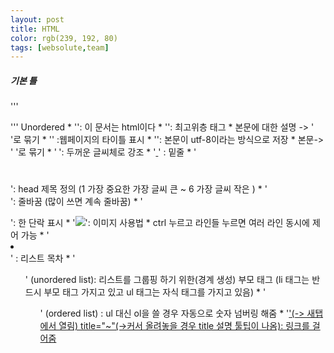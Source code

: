 ```yaml
---
layout: post
title: HTML
color: rgb(239, 192, 80)
tags: [websolute,team]
---
```

##### 기본 틀
'''
<!DOCTYPE html>
<html>
  <head>
      <meta charset="utf-8">
      <title></title>
  </head>
  <body>
  </body>
</html>
'''  
Unordered
* '<!doctype html>': 이 문서는 html이다
* '<html>': 최고위층 태그 
* 본문에 대한 설명 -> '<head> </head>'로 묶기
* '<title> </title>' :웹페이지의 타이틀 표시
* '<meta charset="utf-8">': 본문이 utf-8이라는 방식으로 저장
* 본문->  '<body> </body>'로 묶기
* '<strong> </strong>': 두꺼운 글씨체로 강조
* '<u> </u>' : 밑줄 
* '<h1> </h1>': head 제목 정의 (1 가장 중요한 가장 글씨 큰 ~ 6 가장 글씨 작은 )
* '<br>': 줄바꿈 (많이 쓰면 계속 줄바꿈)
* '<p> </p>': 한 단락 표시
* '<img src="~~.jpg" widh="~">': 이미지 사용법
* ctrl 누르고 라인들 누르면 여러 라인 동시에 제어 가능
* '<li> </li>' : 리스트 목차
* '<ul>' (unordered list): 리스트를 그룹핑 하기 위한(경계 생성) 부모 태그
(li 태그는 반드시 부모 태그 가지고 있고 ul 태그는 자식 태그를 가지고 있음) 
* '<ol>' (ordered list) : ul 대신 ol을 쓸 경우 자동으로 숫자 넘버링 해줌
* '<a href="(링크)" target="_blank" title="">'(-> 새탭에서 열림) title="~"(->커서 올려놓을 경우 title 설명 툴팁이 나옴): 링크를 걸어줌
